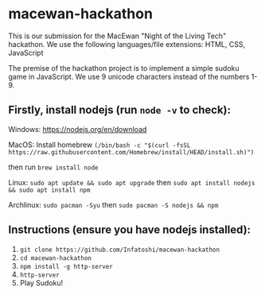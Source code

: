 # macewan-hackathon

This is our submission for the MacEwan "Night of the Living Tech" hackathon.
We use the following languages/file extensions: HTML, CSS, JavaScript

The premise of the hackathon project is to implement a simple sudoku game in JavaScript.
We use 9 unicode characters instead of the numbers 1-9. 

## Firstly, install nodejs (run `node -v` to check):
Windows: https://nodejs.org/en/download

MacOS: Install homebrew `(/bin/bash -c "$(curl -fsSL https://raw.githubusercontent.com/Homebrew/install/HEAD/install.sh)")`

then run `brew install node`

Linux: `sudo apt update && sudo apt upgrade` then `sudo apt install nodejs && sudo apt install npm`

Archlinux: `sudo pacman -Syu` then `sudo pacman -S nodejs && npm`

## Instructions (ensure you have nodejs installed):
1. `git clone https://github.com/Infatoshi/macewan-hackathon`
2. `cd macewan-hackathon`
3. `npm install -g http-server`
4. `http-server`
5. Play Sudoku!
